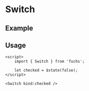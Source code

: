 <script>
	import Example from './Example.svelte';
</script>

# Switch

## Example

<Example />

## Usage

```svelte
<script>
	import { Switch } from 'fuchs';

	let checked = $state(false);
</script>

<Switch bind:checked />
```
